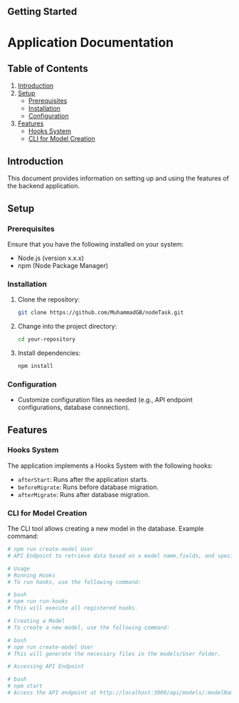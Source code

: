 
## Getting Started

# Application Documentation

## Table of Contents

1. [Introduction](#introduction)
2. [Setup](#setup)
    - [Prerequisites](#prerequisites)
    - [Installation](#installation)
    - [Configuration](#configuration)
3. [Features](#features)
    - [Hooks System](#hooks-system)
    - [CLI for Model Creation](#cli-for-model-creation)

## Introduction

This document provides information on setting up and using the features of the backend application.

## Setup

### Prerequisites

Ensure that you have the following installed on your system:

- Node.js (version x.x.x)
- npm (Node Package Manager)

### Installation

1. Clone the repository:

    ```bash
    git clone https://github.com/MuhammadGB/nodeTask.git
    ```

2. Change into the project directory:

    ```bash
    cd your-repository
    ```

3. Install dependencies:

    ```bash
    npm install
    ```

### Configuration

- Customize configuration files as needed (e.g., API endpoint configurations, database connection).

## Features

### Hooks System

The application implements a Hooks System with the following hooks:

- `afterStart`: Runs after the application starts.
- `beforeMigrate`: Runs before database migration.
- `afterMigrate`: Runs after database migration.

### CLI for Model Creation

The CLI tool allows creating a new model in the database. Example command:

```bash
# npm run create-model User
# API Endpoint to retrieve data based on a model name,fields, and specifying filter conditions. 

# Usage
# Running Hooks
# To run hooks, use the following command:

# bash
# npm run run-hooks
# This will execute all registered hooks.

# Creating a Model
# To create a new model, use the following command:

# bash
# npm run create-model User
# This will generate the necessary files in the models/User folder.

# Accessing API Endpoint

# bash
# npm start
# Access the API endpoint at http://localhost:3000/api/models/:modelName using a get request